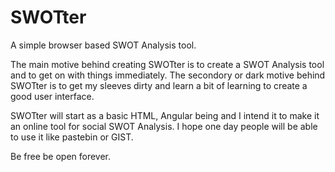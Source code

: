 # SWOTter
A simple browser based SWOT Analysis tool.

The main motive behind creating SWOTter is to create a SWOT Analysis tool and to get on with things immediately. The secondory or dark motive behind SWOTter is to get my sleeves dirty and learn a bit of learning to create a good user interface.

SWOTter will start as a basic HTML, Angular being and I intend it to make it an online tool for social SWOT Analysis. I hope one day people will be able to use it like pastebin or GIST.

Be free be open forever.